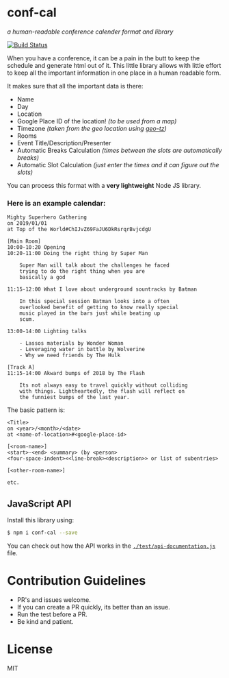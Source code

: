 # conf-cal
_a human-readable conference calender format and library_

[![Build Status](https://travis-ci.org/martinheidegger/conf-cal.svg?branch=master)](https://travis-ci.org/martinheidegger/conf-cal)

When you have a conference, it can be a pain in the butt to keep
the schedule and generate html out of it. This little library
allows with little effort to keep all the important information in
one place in a human readable form.

It makes sure that all the important data is there:

- Name
- Day
- Location
- Google Place ID of the location! _(to be used from a map)_
- Timezone _(taken from the geo location using [geo-tz](https://npmjs.com/package/geo-tz))_
- Rooms
- Event Title/Description/Presenter
- Automatic Breaks Calculation _(times between the slots are automatically breaks)_
- Automatic Slot Calculation _(just enter the times and it can figure out the slots)_

You can process this format with a **very lightweight** Node JS library.

### Here is an example calendar:

```
Mighty Superhero Gathering
on 2019/01/01
at Top of the World#ChIJvZ69FaJU6DkRsrqrBvjcdgU

[Main Room]
10:00-10:20 Opening
10:20-11:00 Doing the right thing by Super Man
  
    Super Man will talk about the challenges he faced
    trying to do the right thing when you are
    basically a god

11:15-12:00 What I love about underground sountracks by Batman

    In this special session Batman looks into a often
    overlooked benefit of getting to know really special
    music played in the bars just while beating up
    scum.

13:00-14:00 Lighting talks

    - Lassos materials by Wonder Woman
    - Leveraging water in battle by Wolverine
    - Why we need friends by The Hulk

[Track A]
11:15-14:00 Akward bumps of 2018 by The Flash

    Its not always easy to travel quickly without colliding
    with things. Lightheartedly, the flash will reflect on
    the funniest bumps of the last year.
```

The basic pattern is:

```
<Title>
on <year>/<month>/<date>
at <name-of-location>#<google-place-id>

[<room-name>]
<start>-<end> <summary> (by <person>
<four-space-indent><<line-break><description>> or list of subentries>

[<other-room-name>]

etc.
```

## JavaScript API

Install this library using:

```bash
$ npm i conf-cal --save
```

You can check out how the API works in the [`./test/api-documentation.js`](./test/api-documentation.js)
file.

# Contribution Guidelines

- PR's and issues welcome.
- If you can create a PR quickly, its better than an issue.
- Run the test before a PR.
- Be kind and patient.

# License

MIT
